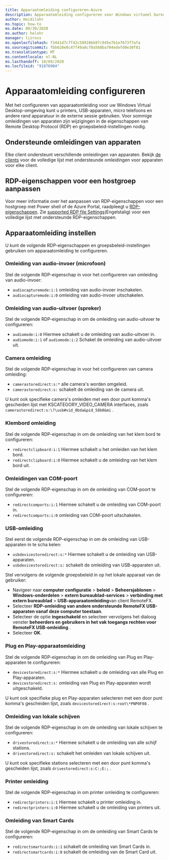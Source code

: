 ```yaml
---
title: Apparaatomleiding configureren-Azure
description: Apparaatomleiding configureren voor Windows virtueel bureau blad.
author: Heidilohr
ms.topic: how-to
ms.date: 09/30/2020
ms.author: helohr
manager: lizross
ms.openlocfilehash: f3441d7c7f42c58928bb97c945e7b1e7673f7afa
ms.sourcegitcommit: fbb620e0c47f49a8cf0a568ba704edefd0e30f81
ms.translationtype: MT
ms.contentlocale: nl-NL
ms.lasthandoff: 10/09/2020
ms.locfileid: "91876984"
---
```

# <a name="configure-device-redirections"></a>Apparaatomleiding configureren

Met het configureren van apparaatomleiding voor uw Windows Virtual Desktop-omgeving kunt u printers, USB-apparaten, micro telefoons en andere rand apparatuur in de externe sessie gebruiken. Voor sommige omleidingen van apparaten zijn wijzigingen in de eigenschappen van Remote Desktop Protocol (RDP) en groepsbeleid-instellingen nodig.

## <a name="supported-device-redirections"></a>Ondersteunde omleidingen van apparaten

Elke client ondersteunt verschillende omleidingen van apparaten. Bekijk [de clients](https://docs.microsoft.com/windows-server/remote/remote-desktop-services/clients/remote-desktop-app-compare) voor de volledige lijst met ondersteunde omleidingen voor apparaten voor elke client.

## <a name="customizing-rdp-properties-for-a-host-pool"></a>RDP-eigenschappen voor een hostgroep aanpassen

Voor meer informatie over het aanpassen van RDP-eigenschappen voor een hostgroep met Power shell of de Azure Portal, raadpleegt u [RDP-eigenschappen](customize-rdp-properties.md). Zie [supported RDP file Settings](https://docs.microsoft.com/windows-server/remote/remote-desktop-services/clients/rdp-files?context=/azure/virtual-desktop/context/context)(Engelstalig) voor een volledige lijst met ondersteunde RDP-eigenschappen.

## <a name="setup-device-redirections"></a>Apparaatomleiding instellen

U kunt de volgende RDP-eigenschappen en groepsbeleid-instellingen gebruiken om apparaatomleiding te configureren.

### <a name="audio-input-microphone-redirection"></a>Omleiding van audio-invoer (microfoon)

Stel de volgende RDP-eigenschap in voor het configureren van omleiding van audio-invoer:

- `audiocapturemode:i:1` omleiding van audio-invoer inschakelen.
- `audiocapturemode:i:0` omleiding van audio-invoer uitschakelen.

### <a name="audio-output-speaker-redirection"></a>Omleiding van audio-uitvoer (spreker)

Stel de volgende RDP-eigenschap in om de omleiding van audio-uitvoer te configureren:

- `audiomode:i:0` Hiermee schakelt u de omleiding van audio-uitvoer in.
- `audiomode:i:1` of `audiomode:i:2` Schakel de omleiding van audio-uitvoer uit.

### <a name="camera-redirection"></a>Camera omleiding

Stel de volgende RDP-eigenschap in voor het configureren van camera omleiding:

- `camerastoredirect:s:*` alle camera's worden omgeleid.
- `camerastoredirect:s:` schakelt de omleiding van de camera uit.

U kunt ook specifieke camera's omleiden met een door punt komma's gescheiden lijst met KSCATEGORY_VIDEO_CAMERA interfaces, zoals `camerastoredirect:s:\?\usb#vid_0bda&pid_58b0&mi` .

### <a name="clipboard-redirection"></a>Klembord omleiding

Stel de volgende RDP-eigenschap in om de omleiding van het klem bord te configureren:

- `redirectclipboard:i:1` Hiermee schakelt u het omleiden van het klem bord.
- `redirectclipboard:i:0` Hiermee schakelt u de omleiding van het klem bord uit.

### <a name="com-port-redirections"></a>Omleidingen van COM-poort

Stel de volgende RDP-eigenschap in om de omleiding van COM-poort te configureren:

- `redirectcomports:i:1` Hiermee schakelt u de omleiding van COM-poort in.
- `redirectcomports:i:0` omleiding van COM-poort uitschakelen.

### <a name="usb-redirection"></a>USB-omleiding

Stel eerst de volgende RDP-eigenschap in om de omleiding van USB-apparaten in te scha kelen:

- `usbdevicestoredirect:s:*` Hiermee schakelt u de omleiding van USB-apparaten.
- `usbdevicestoredirect:s:` schakelt de omleiding van USB-apparaten uit.

Stel vervolgens de volgende groepsbeleid in op het lokale apparaat van de gebruiker:

- Navigeer naar **computer configuratie**  >  **beleid** >  **Beheersjablonen**  >  **Windows-onderdelen**  >  **extern bureaublad-services**  >  **verbinding met extern bureaublad**  >  **USB-apparaatomleiding**van client RemoteFX.
- Selecteer **RDP-omleiding van andere ondersteunde RemoteFX USB-apparaten vanaf deze computer toestaan**.
- Selecteer de optie **ingeschakeld** en selecteer vervolgens het dialoog venster **beheerders en gebruikers in het vak toegangs rechten voor RemoteFX USB-omleiding** .
- Selecteer **OK**.

### <a name="plug-and-play-device-redirection"></a>Plug en Play-apparaatomleiding

Stel de volgende RDP-eigenschap in om de omleiding van Plug en Play-apparaten te configureren:

- `devicestoredirect:s:*` Hiermee schakelt u de omleiding van alle Plug en Play-apparaten.
- `devicestoredirect:s:` omleiding van Plug en Play-apparaten wordt uitgeschakeld.

U kunt ook specifieke plug en Play-apparaten selecteren met een door punt komma's gescheiden lijst, zoals `devicestoredirect:s:root\*PNP0F08` .

### <a name="local-drive-redirection"></a>Omleiding van lokale schijven

Stel de volgende RDP-eigenschap in om de omleiding van lokale schijven te configureren:

- `drivestoredirect:s:*` Hiermee schakelt u de omleiding van alle schijf stations.
- `drivestoredirect:s:` schakelt het omleiden van lokale schijven uit.

U kunt ook specifieke stations selecteren met een door punt komma's gescheiden lijst, zoals `drivestoredirect:s:C:;E:;` .

### <a name="printer-redirection"></a>Printer omleiding

Stel de volgende RDP-eigenschap in om printer omleiding te configureren:

- `redirectprinters:i:1` Hiermee schakelt u printer omleiding in.
- `redirectprinters:i:0` Hiermee schakelt u de omleiding van printers uit.

### <a name="smart-card-redirection"></a>Omleiding van Smart Cards

Stel de volgende RDP-eigenschap in om de omleiding van Smart Cards te configureren:

- `redirectsmartcards:i:1` schakelt de omleiding van Smart Cards in.
- `redirectsmartcards:i:0` schakelt de omleiding van de Smart Card uit.
